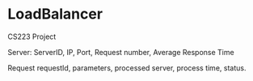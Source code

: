 # LoadBalancer
CS223 Project

Server:
ServerID, IP, Port, Request number, Average Response Time

Request
requestId, parameters, processed server, process time, status.